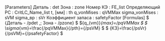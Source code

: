 [Parameters]
Деталь : det
Зона : zone
Номер КЭ : FE_list
Определяющий РС : CritLC_Name_list
t, [мм] : th
q_vonMises : qVMMax
sigma_vonMises : sVM
sigma_вр : sVr
Коэффициент запаса : safetyFactor
[Formulas]
$ {Деталь - /pdet ,\; Зона - /pzone} $
${q_{vm}}_{max}=/pqVMMax $
$ \sigma_{vm}=\frac{/pqVMMax}{/pth}={/psVM} $
$ {КЗ}=\frac{/psVr}{/psVM}={/psafetyFactor} $
